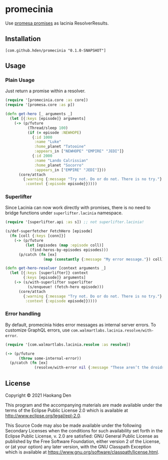 # promecinia

Use [promesa promises](https://github.com/funcool/promesa) as lacinia ResolverResults.

## Installation

`[com.github.hden/promecinia "0.1.0-SNAPSHOT"]`

## Usage

### Plain Usage

Just return a promise within a resolver.

```clj
(require '[promecinia.core :as core])
(require '[promesa.core :as p])

(defn get-hero [_ arguments _]
  (let [{:keys [episode]} arguments]
    (-> (p/future
          (Thread/sleep 100)
          (if (= episode :NEWHOPE)
            {:id 1000
             :name "Luke"
             :home_planet "Tatooine"
             :appears_in ["NEWHOPE" "EMPIRE" "JEDI"]}
            {:id 2000
             :name "Lando Calrissian"
             :home_planet "Socorro"
             :appears_in ["EMPIRE" "JEDI"]}))
      (core/attach
        {:warning {:message "Try not. Do or do not. There is no try."}
         :context {:episode episode}}))))
```

### Superlifter

Since Lacinia can now work directly with promises, there is no need to bridge functions under `superlifter.lacinia` namespace.

```clj
(require '[superlifter.api :as s]) ;; not superlifter.lacinia!

(s/def-superfetcher FetchHero [episode]
  (fn [coll {:keys [conn]}]
    (-> (p/future
         (let [episodes (map :episode coll)]
           (find-heros-by-episodes episodes)))
      (p/catch (fn [ex]
                 (map (constantly {:message "My error message."}) coll))))))

(defn get-hero-resolver [context arguments _]
  (let [{:keys [superlifter]} context
        {:keys [episode]} arguments]
    (-> (s/with-superlifter superlifter
          (s/enqueue! (fetch-hero episode)))
      (core/attach
        {:warning {:message "Try not. Do or do not. There is no try."}
         :context {:episode episode}}))))
```

### Error handling

By default, promecinia hides error messages as internal server errors.
To customize GraphQL errors, use `com.walmartlabs.lacinia.resolve/with-error`.

```clj
(require '[com.walmartlabs.lacinia.resolve :as resolve])

(-> (p/future
      (throw some-internal-error))
  (p/catch (fn [ex]
             (resolve/with-error nil {:message "These aren’t the droids you’re looking for."}))))
```

## License

Copyright © 2021 Haokang Den

This program and the accompanying materials are made available under the
terms of the Eclipse Public License 2.0 which is available at
http://www.eclipse.org/legal/epl-2.0.

This Source Code may also be made available under the following Secondary
Licenses when the conditions for such availability set forth in the Eclipse
Public License, v. 2.0 are satisfied: GNU General Public License as published by
the Free Software Foundation, either version 2 of the License, or (at your
option) any later version, with the GNU Classpath Exception which is available
at https://www.gnu.org/software/classpath/license.html.
